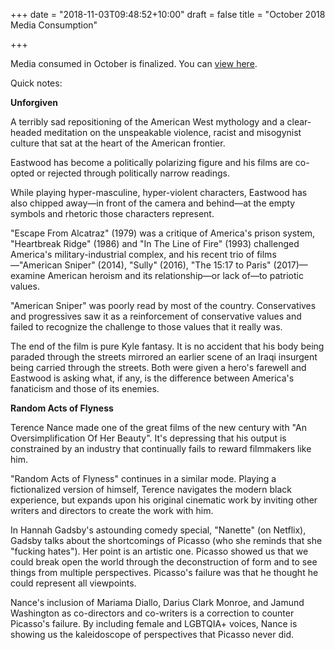 +++
date = "2018-11-03T09:48:52+10:00"
draft = false
title = "October 2018 Media Consumption"

+++

Media consumed in October is finalized. You can [view here](https://www.daniel-dewar.com/seen-read-listened-2018/#october).

Quick notes:

**Unforgiven**

A terribly sad repositioning of the American West mythology and a clear-headed meditation on the unspeakable violence, racist and misogynist culture that sat at the heart of the American frontier.

Eastwood has become a politically polarizing figure and his films are co-opted or rejected through politically narrow readings.

While playing hyper-masculine, hyper-violent characters, Eastwood has also chipped away—in front of the camera and behind—at the empty symbols and rhetoric those characters represent.

"Escape From Alcatraz" (1979) was a critique of America's prison system, "Heartbreak Ridge" (1986) and "In The Line of Fire" (1993) challenged America's military-industrial complex, and his recent trio of films—"American Sniper" (2014), "Sully" (2016), "The 15:17 to Paris" (2017)—examine American heroism and its relationship—or lack of—to patriotic values.

"American Sniper" was poorly read by most of the country. Conservatives and progressives saw it as a reinforcement of conservative values and failed to recognize the challenge to those values that it really was.

The end of the film is pure Kyle fantasy. It is no accident that his body being paraded through the streets mirrored an earlier scene of an Iraqi insurgent being carried through the streets. Both were given a hero's farewell and Eastwood is asking what, if any, is the difference between America's fanaticism and those of its enemies.

**Random Acts of Flyness**

Terence Nance made one of the great films of the new century with "An Oversimplification Of Her Beauty". It's depressing that his output is constrained by an industry that continually fails to reward filmmakers like him.

"Random Acts of Flyness" continues in a similar mode. Playing a fictionalized version of himself, Terence navigates the modern black experience, but expands upon his original cinematic work by inviting other writers and directors to create the work with him.

In Hannah Gadsby's astounding comedy special, "Nanette" (on Netflix), Gadsby talks about the shortcomings of Picasso (who she reminds that she "fucking hates"). Her point is an artistic one. Picasso showed us that we could break open the world through the deconstruction of form and to see things from multiple perspectives. Picasso's failure was that he thought he could represent all viewpoints.

Nance's inclusion of Mariama Diallo, Darius Clark Monroe, and Jamund Washington	as co-directors and co-writers is a correction to counter Picasso's failure. By including female and LGBTQIA+ voices, Nance is showing us the kaleidoscope of perspectives that Picasso never did.
